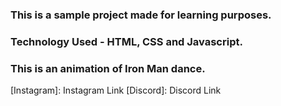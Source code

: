 ### This is a sample project made for learning purposes.
### Technology Used - HTML, CSS and Javascript.

### This is an animation of Iron Man dance.

[Instagram]: Instagram Link
[Discord]: Discord Link